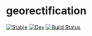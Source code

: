 # georectification

[![Stable](https://img.shields.io/badge/docs-stable-blue.svg)](https://john-waczak.github.io/georectification.jl/stable)
[![Dev](https://img.shields.io/badge/docs-dev-blue.svg)](https://john-waczak.github.io/georectification.jl/dev)
[![Build Status](https://github.com/john-waczak/georectification.jl/actions/workflows/CI.yml/badge.svg?branch=main)](https://github.com/john-waczak/georectification.jl/actions/workflows/CI.yml?query=branch%3Amain)
